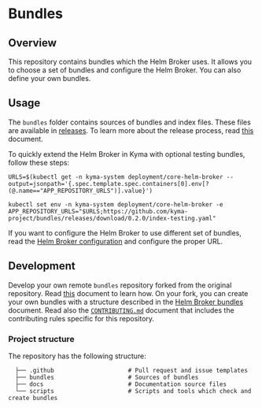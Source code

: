 # Bundles

## Overview

This repository contains bundles which the Helm Broker uses. It allows you to choose a set of bundles and configure the Helm Broker. You can also define your own bundles.

## Usage

The `bundles` folder contains sources of bundles and index files. These files are available in [releases](https://github.com/kyma-project/bundles/releases). To learn more about the release process, read [this](docs/releasing.md) document.

To quickly extend the Helm Broker in Kyma with optional testing bundles, follow these steps:
```
URLS=$(kubectl get -n kyma-system deployment/core-helm-broker --output=jsonpath='{.spec.template.spec.containers[0].env[?(@.name=="APP_REPOSITORY_URLS")].value}')

kubectl set env -n kyma-system deployment/core-helm-broker -e APP_REPOSITORY_URLS="$URLS;https://github.com/kyma-project/bundles/releases/download/0.2.0/index-testing.yaml"
```

If you want to configure the Helm Broker to use different set of bundles, read the [Helm Broker configuration](https://kyma-project.io/docs/components/service-brokers#configuration-configure-helm-broker) and configure the proper URL.
 
## Development 
 
Develop your own remote `bundles` repository forked from the original repository. Read [this](docs/getting-started.md) document to learn how. On your fork, you can create your own bundles with a structure described in the [Helm Broker bundles](https://kyma-project.io/docs/components/service-brokers#configuration-how-to-create-a-bundle) document. Read also the [`CONTRIBUTING.md`](CONTRIBUTING.md) document that includes the contributing rules specific for this repository.

### Project structure

The repository has the following structure:

```
  ├── .github                     # Pull request and issue templates             
  ├── bundles                     # Sources of bundles                                                
  ├── docs                        # Documentation source files
  └── scripts                     # Scripts and tools which check and create bundles
```
